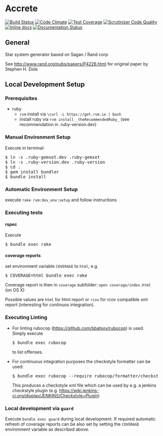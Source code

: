# Accrete

[![Build Status](https://travis-ci.org/monolar/accrete-rb.svg?branch=master)](https://travis-ci.org/monolar/accrete-rb)
[![Code Climate](https://codeclimate.com/github/monolar/accrete-rb/badges/gpa.svg)](https://codeclimate.com/github/monolar/accrete-rb)
[![Test Coverage](https://codeclimate.com/github/monolar/accrete-rb/badges/coverage.svg)](https://codeclimate.com/github/monolar/accrete-rb/coverage)
[![Scrutinizer Code Quality](https://scrutinizer-ci.com/g/monolar/accrete-rb/badges/quality-score.png?b=master)](https://scrutinizer-ci.com/g/monolar/accrete-rb/?branch=master)
[![Inline docs](http://inch-ci.org/github/monolar/accrete-rb.svg?branch=master)](http://inch-ci.org/github/monolar/accrete-rb)
[![Documentation Status](https://readthedocs.org/projects/accrete-rb/badge/?version=latest)](https://readthedocs.org/projects/accrete-rb/?badge=latest)

## General

Star system generator based on Sagan / Rand corp

See http://www.rand.org/pubs/papers/P4226.html for original paper by Stephen H. Dole

## Local Development Setup

### Prerequisites

* ruby
    * `rvm` install via `\curl -L https://get.rvm.io | bash`
    * install ruby via `rvm install _theRecommendedRuby_` (see recommendation in .ruby-version.dev)

### Manual Environment Setup

Execute in terminal:

<pre>
$ ln -s .ruby-gemset.dev .ruby-gemset
$ ln -s .ruby-version.dev .ruby-version
$ cd .
$ gem install bundler
$ bundle install
</pre>

### Automatic Environment Setup

execute `rake rvm:dev_env:setup` and follow instructions

### Executing tests

#### rspec

Execute

<pre>
$ bundle exec rake
</pre>

#### coverage reports

set environment variable `COVERAGE` to `html`, e.g.

<pre>
$ COVERAGE=html bundle exec rake
</pre>

Coverage report is then in `coverage` subfolder: `open coverage/index.html` (on OS X)

Possible values are `html` for html report or `rcov` for rcov compatible xml report (interesting for continuos integration).

### Executing Linting

* For linting rubocop (https://github.com/bbatsov/rubocop) is used. Simply execute

  <pre>
  $ bundle exec rubocop
  </pre>

  to list offenses.

* For continuous integration purposes the checkstyle formatter can be used:

  <pre>
  $ bundle exec rubocop --require rubocop/formatter/checkstyle_formatter --format RuboCop::Formatter::CheckstyleFormatter --no-color --out checkstyle
  </pre>

  This produces a checkstyle xml file which can be used by e.g. a jenkins checkstyle plugin (e.g. https://wiki.jenkins-ci.org/display/JENKINS/Checkstyle+Plugin)

### Local development via `guard`

Execute `bundle exec guard` during local development. If required automatic refresh of coverage reports can be also set by setting the `COVERAGE` environment variable as described above.
